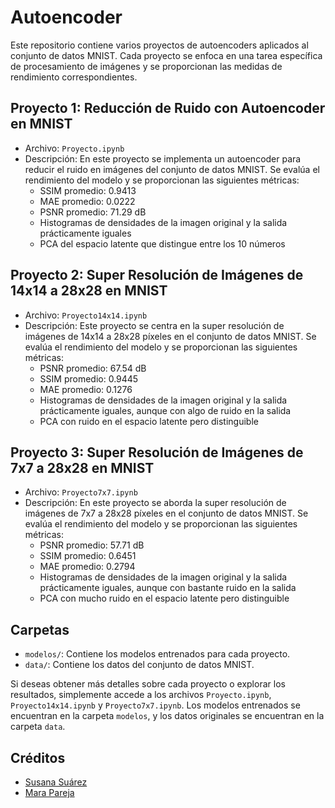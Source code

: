 # Autoencoder
Este repositorio contiene varios proyectos de autoencoders aplicados al conjunto de datos MNIST. Cada proyecto se enfoca en una tarea específica de procesamiento de imágenes y se proporcionan las medidas de rendimiento correspondientes.

## Proyecto 1: Reducción de Ruido con Autoencoder en MNIST

- Archivo: `Proyecto.ipynb`
- Descripción: En este proyecto se implementa un autoencoder para reducir el ruido en imágenes del conjunto de datos MNIST. Se evalúa el rendimiento del modelo y se proporcionan las siguientes métricas:
  - SSIM promedio: 0.9413
  - MAE promedio: 0.0222
  - PSNR promedio: 71.29 dB
  - Histogramas de densidades de la imagen original y la salida prácticamente iguales
  - PCA del espacio latente que distingue entre los 10 números

## Proyecto 2: Super Resolución de Imágenes de 14x14 a 28x28 en MNIST

- Archivo: `Proyecto14x14.ipynb`
- Descripción: Este proyecto se centra en la super resolución de imágenes de 14x14 a 28x28 píxeles en el conjunto de datos MNIST. Se evalúa el rendimiento del modelo y se proporcionan las siguientes métricas:
  - PSNR promedio: 67.54 dB
  - SSIM promedio: 0.9445
  - MAE promedio: 0.1276
  - Histogramas de densidades de la imagen original y la salida prácticamente iguales, aunque con algo de ruido en la salida
  - PCA con ruido en el espacio latente pero distinguible

## Proyecto 3: Super Resolución de Imágenes de 7x7 a 28x28 en MNIST

- Archivo: `Proyecto7x7.ipynb`
- Descripción: En este proyecto se aborda la super resolución de imágenes de 7x7 a 28x28 píxeles en el conjunto de datos MNIST. Se evalúa el rendimiento del modelo y se proporcionan las siguientes métricas:
  - PSNR promedio: 57.71 dB
  - SSIM promedio: 0.6451
  - MAE promedio: 0.2794
  - Histogramas de densidades de la imagen original y la salida prácticamente iguales, aunque con bastante ruido en la salida
  - PCA con mucho ruido en el espacio latente pero distinguible

## Carpetas

- `modelos/`: Contiene los modelos entrenados para cada proyecto.
- `data/`: Contiene los datos del conjunto de datos MNIST.

Si deseas obtener más detalles sobre cada proyecto o explorar los resultados, simplemente accede a los archivos `Proyecto.ipynb`, `Proyecto14x14.ipynb` y `Proyecto7x7.ipynb`. Los modelos entrenados se encuentran en la carpeta `modelos`, y los datos originales se encuentran en la carpeta `data`.

## Créditos
- [Susana Suárez](https://github.com/susanasrez)
- [Mara Pareja](https://github.com/marapareja17)
